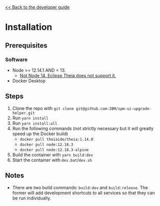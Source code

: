 [<< Back to the developer guide](developer_guide)

# Installation

## Prerequisites

### Software

- Node >= 12.14.1 AND < 13.
    - [Not Node 14. Eclipse Theia does not support it.](https://www.gitmemory.com/issue/eclipse-theia/theia/8920/754781284)
- Docker Desktop

## Steps

1. Clone the repo with `git clone git@github.com:IBM/spm-ui-upgrade-helper.git`
2. Run `yarn install`
3. Run `yarn install:all`
4. Run the following commands (not strictly necessary but it will greatly speed up the Docker build)
    - `docker pull theiaide/theia:1.14.0`
    - `docker pull node:12.18.3`
    - `docker pull node:12.18.3-alpine`
5. Build the container with `yarn build:dev`
6. Start the container with `dev.bat`/`dev.sh`

## Notes

- There are two build commands: `build:dev` and `build:release`. The former will add development shortcuts to all services so that they can be run individually.
